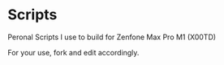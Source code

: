 # Scripts
Peronal Scripts I use to build for Zenfone Max Pro M1 (X00TD)

For your use, fork and edit accordingly.
